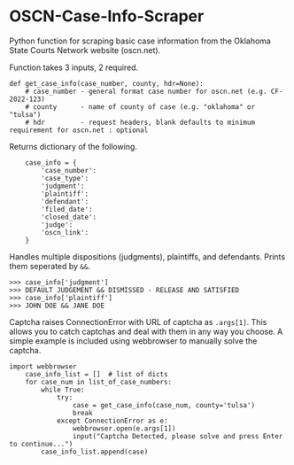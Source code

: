 # OSCN-Case-Info-Scraper
Python function for scraping basic case information from the Oklahoma State Courts Network website (oscn.net).

Function takes 3 inputs, 2 required.
```
def get_case_info(case_number, county, hdr=None):
    # case_number - general format case number for oscn.net (e.g. CF-2022-123)
    # county      - name of county of case (e.g. "oklahoma" or "tulsa")
    # hdr         - request headers, blank defaults to minimum requirement for oscn.net : optional
```

Returns dictionary of the following.
```
    case_info = {
        'case_number':
        'case_type':
        'judgment':
        'plaintiff':
        'defendant':
        'filed_date':
        'closed_date':
        'judge':
        'oscn_link':
    }
```

Handles multiple dispositions (judgments), plaintiffs, and defendants. Prints them seperated by `&&`.
```
>>> case_info['judgment']
>>> DEFAULT JUDGEMENT && DISMISSED - RELEASE AND SATISFIED
>>> case_info['plaintiff']
>>> JOHN DOE && JANE DOE
```

Captcha raises ConnectionError with URL of captcha as `.args[1]`.
This allows you to catch captchas and deal with them in any way you choose.
A simple example is included using webbrowser to manually solve the captcha.
```
import webbrowser
    case_info_list = []  # list of dicts
    for case_num in list_of_case_numbers:
        while True:
            try:
                case = get_case_info(case_num, county='tulsa')
                break
            except ConnectionError as e:
                webbrowser.open(e.args[1])
                input("Captcha Detected, please solve and press Enter to continue...")
        case_info_list.append(case)
```

